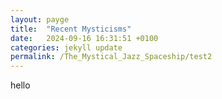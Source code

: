 ```yaml
---
layout: payge
title:  "Recent Mysticisms"
date:   2024-09-16 16:31:51 +0100
categories: jekyll update
permalink: /The_Mystical_Jazz_Spaceship/test2
---
```

hello